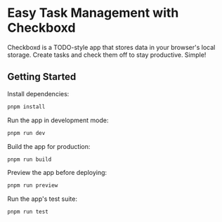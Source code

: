 # Easy Task Management with Checkboxd

Checkboxd is a TODO-style app that stores data in your browser's local storage. Create tasks and check them off to stay productive. Simple!

## Getting Started

Install dependencies:
```bash
pnpm install
```

Run the app in development mode:
```bash
pnpm run dev
```

Build the app for production:
```bash
pnpm run build
```

Preview the app before deploying:
```bash
pnpm run preview
```

Run the app's test suite:
```bash
pnpm run test
```
